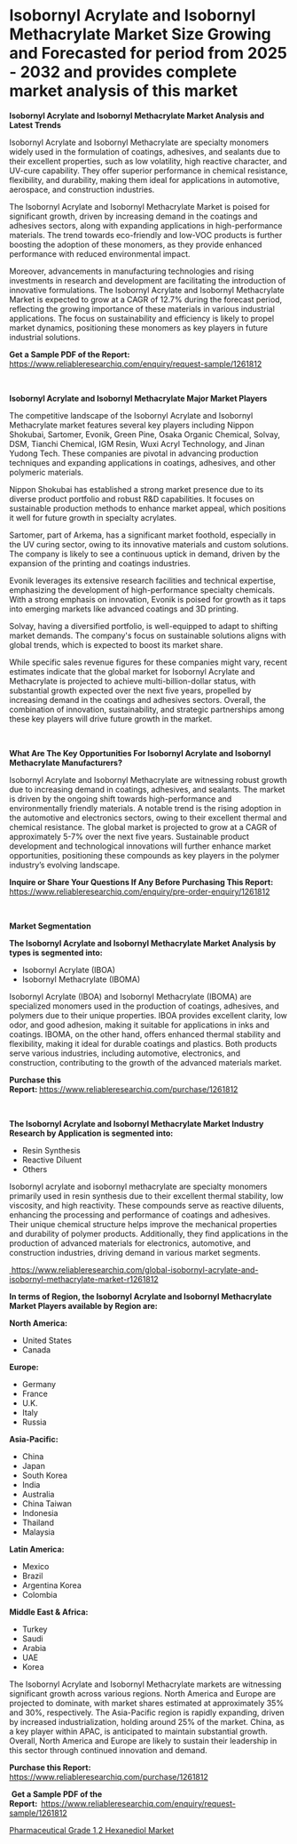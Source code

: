 <p><h1>Isobornyl Acrylate and Isobornyl Methacrylate Market Size Growing and Forecasted for period from 2025 - 2032 and provides complete market analysis of this market</h1></p><p><strong>Isobornyl Acrylate and Isobornyl Methacrylate Market Analysis and Latest Trends</strong></p>
<p><p>Isobornyl Acrylate and Isobornyl Methacrylate are specialty monomers widely used in the formulation of coatings, adhesives, and sealants due to their excellent properties, such as low volatility, high reactive character, and UV-cure capability. They offer superior performance in chemical resistance, flexibility, and durability, making them ideal for applications in automotive, aerospace, and construction industries.</p><p>The Isobornyl Acrylate and Isobornyl Methacrylate Market is poised for significant growth, driven by increasing demand in the coatings and adhesives sectors, along with expanding applications in high-performance materials. The trend towards eco-friendly and low-VOC products is further boosting the adoption of these monomers, as they provide enhanced performance with reduced environmental impact.</p><p>Moreover, advancements in manufacturing technologies and rising investments in research and development are facilitating the introduction of innovative formulations. The Isobornyl Acrylate and Isobornyl Methacrylate Market is expected to grow at a CAGR of 12.7% during the forecast period, reflecting the growing importance of these materials in various industrial applications. The focus on sustainability and efficiency is likely to propel market dynamics, positioning these monomers as key players in future industrial solutions.</p></p>
<p><strong>Get a Sample PDF of the Report:&nbsp;</strong> <a href="https://www.reliableresearchiq.com/enquiry/request-sample/1261812?utm_campaign=2277&utm_medium=2&utm_source=Github&utm_content=ia&utm_term=03042025&utm_id=isobornyl-acrylate-and-isobornyl-methacrylate">https://www.reliableresearchiq.com/enquiry/request-sample/1261812</a></p>
<p>&nbsp;</p>
<p><strong>Isobornyl Acrylate and Isobornyl Methacrylate Major Market Players</strong></p>
<p><p>The competitive landscape of the Isobornyl Acrylate and Isobornyl Methacrylate market features several key players including Nippon Shokubai, Sartomer, Evonik, Green Pine, Osaka Organic Chemical, Solvay, DSM, Tianchi Chemical, IGM Resin, Wuxi Acryl Technology, and Jinan Yudong Tech. These companies are pivotal in advancing production techniques and expanding applications in coatings, adhesives, and other polymeric materials.</p><p>Nippon Shokubai has established a strong market presence due to its diverse product portfolio and robust R&D capabilities. It focuses on sustainable production methods to enhance market appeal, which positions it well for future growth in specialty acrylates.</p><p>Sartomer, part of Arkema, has a significant market foothold, especially in the UV curing sector, owing to its innovative materials and custom solutions. The company is likely to see a continuous uptick in demand, driven by the expansion of the printing and coatings industries.</p><p>Evonik leverages its extensive research facilities and technical expertise, emphasizing the development of high-performance specialty chemicals. With a strong emphasis on innovation, Evonik is poised for growth as it taps into emerging markets like advanced coatings and 3D printing.</p><p>Solvay, having a diversified portfolio, is well-equipped to adapt to shifting market demands. The company's focus on sustainable solutions aligns with global trends, which is expected to boost its market share.</p><p>While specific sales revenue figures for these companies might vary, recent estimates indicate that the global market for Isobornyl Acrylate and Methacrylate is projected to achieve multi-billion-dollar status, with substantial growth expected over the next five years, propelled by increasing demand in the coatings and adhesives sectors. Overall, the combination of innovation, sustainability, and strategic partnerships among these key players will drive future growth in the market.</p></p>
<p>&nbsp;</p>
<p><strong>What Are The Key Opportunities For Isobornyl Acrylate and Isobornyl Methacrylate Manufacturers?</strong></p>
<p><p>Isobornyl Acrylate and Isobornyl Methacrylate are witnessing robust growth due to increasing demand in coatings, adhesives, and sealants. The market is driven by the ongoing shift towards high-performance and environmentally friendly materials. A notable trend is the rising adoption in the automotive and electronics sectors, owing to their excellent thermal and chemical resistance. The global market is projected to grow at a CAGR of approximately 5-7% over the next five years. Sustainable product development and technological innovations will further enhance market opportunities, positioning these compounds as key players in the polymer industry’s evolving landscape.</p></p>
<p><strong>Inquire or Share Your Questions If Any Before Purchasing This Report:</strong> <a href="https://www.reliableresearchiq.com/enquiry/pre-order-enquiry/1261812?utm_campaign=2277&utm_medium=2&utm_source=Github&utm_content=ia&utm_term=03042025&utm_id=isobornyl-acrylate-and-isobornyl-methacrylate">https://www.reliableresearchiq.com/enquiry/pre-order-enquiry/1261812</a></p>
<p>&nbsp;</p>
<p><strong>Market Segmentation</strong></p>
<p><strong>The Isobornyl Acrylate and Isobornyl Methacrylate Market Analysis by types is segmented into:</strong></p>
<p><ul><li>Isobornyl Acrylate (IBOA)</li><li>Isobornyl Methacrylate (IBOMA)</li></ul></p>
<p><p>Isobornyl Acrylate (IBOA) and Isobornyl Methacrylate (IBOMA) are specialized monomers used in the production of coatings, adhesives, and polymers due to their unique properties. IBOA provides excellent clarity, low odor, and good adhesion, making it suitable for applications in inks and coatings. IBOMA, on the other hand, offers enhanced thermal stability and flexibility, making it ideal for durable coatings and plastics. Both products serve various industries, including automotive, electronics, and construction, contributing to the growth of the advanced materials market.</p></p>
<p><strong>Purchase this Report:&nbsp;</strong><a href="https://www.reliableresearchiq.com/purchase/1261812?utm_campaign=2277&utm_medium=2&utm_source=Github&utm_content=ia&utm_term=03042025&utm_id=isobornyl-acrylate-and-isobornyl-methacrylate">https://www.reliableresearchiq.com/purchase/1261812</a></p>
<p>&nbsp;</p>
<p><strong>The Isobornyl Acrylate and Isobornyl Methacrylate Market Industry Research by Application is segmented into:</strong></p>
<p><ul><li>Resin Synthesis</li><li>Reactive Diluent</li><li>Others</li></ul></p>
<p><p>Isobornyl acrylate and isobornyl methacrylate are specialty monomers primarily used in resin synthesis due to their excellent thermal stability, low viscosity, and high reactivity. These compounds serve as reactive diluents, enhancing the processing and performance of coatings and adhesives. Their unique chemical structure helps improve the mechanical properties and durability of polymer products. Additionally, they find applications in the production of advanced materials for electronics, automotive, and construction industries, driving demand in various market segments.</p></p>
<p><a href="https://www.reliableresearchiq.com/global-isobornyl-acrylate-and-isobornyl-methacrylate-market-r1261812?utm_campaign=2277&utm_medium=2&utm_source=Github&utm_content=ia&utm_term=03042025&utm_id=isobornyl-acrylate-and-isobornyl-methacrylate">&nbsp;https://www.reliableresearchiq.com/global-isobornyl-acrylate-and-isobornyl-methacrylate-market-r1261812</a></p>
<p><strong>In terms of Region, the Isobornyl Acrylate and Isobornyl Methacrylate Market Players available by Region are:</strong></p>
<p>
    <p> <strong> North America: </strong>
        <ul>
            <li>United States</li>
            <li>Canada</li>
        </ul>
        </p> 
    <p> <strong> Europe: </strong>
        <ul>
            <li>Germany</li>
            <li>France</li>
            <li>U.K.</li>
            <li>Italy</li>
            <li>Russia</li>
        </ul>
        </p> 
    <p> <strong> Asia-Pacific: </strong>
        <ul>
            <li>China</li>
            <li>Japan</li>
            <li>South Korea</li>
            <li>India</li>
            <li>Australia</li>
            <li>China Taiwan</li>
            <li>Indonesia</li>
            <li>Thailand</li>
            <li>Malaysia</li>
        </ul>
        </p> 
    <p> <strong> Latin America: </strong>
        <ul>
            <li>Mexico</li>
            <li>Brazil</li>
            <li>Argentina Korea</li>
            <li>Colombia</li>
        </ul>
        </p> 
    <p> <strong> Middle East & Africa: </strong>
        <ul>
            <li>Turkey</li>
            <li>Saudi</li>
            <li>Arabia</li>
            <li>UAE</li>
            <li>Korea</li>
        </ul>
    </p>
    </p>
<p><p>The Isobornyl Acrylate and Isobornyl Methacrylate markets are witnessing significant growth across various regions. North America and Europe are projected to dominate, with market shares estimated at approximately 35% and 30%, respectively. The Asia-Pacific region is rapidly expanding, driven by increased industrialization, holding around 25% of the market. China, as a key player within APAC, is anticipated to maintain substantial growth. Overall, North America and Europe are likely to sustain their leadership in this sector through continued innovation and demand.</p></p>
<p><strong>Purchase this Report: </strong><a href="https://www.reliableresearchiq.com/purchase/1261812?utm_campaign=2277&utm_medium=2&utm_source=Github&utm_content=ia&utm_term=03042025&utm_id=isobornyl-acrylate-and-isobornyl-methacrylate">https://www.reliableresearchiq.com/purchase/1261812</a></p>
<p>&nbsp;<strong>Get a Sample PDF of the Report:&nbsp;&nbsp;</strong><a href="https://www.reliableresearchiq.com/enquiry/request-sample/1261812?utm_campaign=2277&utm_medium=2&utm_source=Github&utm_content=ia&utm_term=03042025&utm_id=isobornyl-acrylate-and-isobornyl-methacrylate">https://www.reliableresearchiq.com/enquiry/request-sample/1261812</a></p>
<p><strong></strong></p>
<p><p><a href="https://github.com/DixieGrimes/Market-Research-Report-List-2/blob/main/pharmaceutical-grade-12-hexanediol-market.md?utm_campaign=2277&utm_medium=2&utm_source=Github&utm_content=ia&utm_term=03042025&utm_id=isobornyl-acrylate-and-isobornyl-methacrylate">Pharmaceutical Grade 1,2 Hexanediol Market</a></p></p>